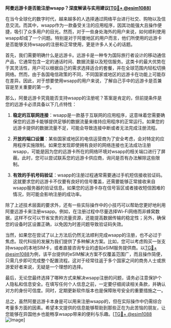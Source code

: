 **阿曼远游卡是否能注册wsapp？深度解读与实用建议[[TG💪+ @esim1088](https://t.me/s/esim1088)]**

在当今全球化的数字时代，越来越多的人选择通过网络平台进行社交、购物以及信息交流。而其中，wsapp作为一款备受关注的应用程序，因其功能强大且操作便捷，吸引了众多用户的目光。然而，对于一些身处海外的用户来说，如何顺利使用wsapp却成了一个问题。特别是对于阿曼地区的用户而言，他们所使用的远游卡是否能够支持wsapp的注册和正常使用，更是许多人关心的话题。

首先，我们需要明确什么是远游卡。远游卡是一种专为国际旅行者设计的移动通信产品，它通常包含一定的通话时间、数据流量以及短信服务。这类卡的最大优势在于其灵活性，用户可以根据自己的需求选择适合的套餐，并在全球范围内轻松切换网络。然而，由于各国电信政策的不同，不同国家或地区的远游卡在功能上可能存在差异。因此，对于想要使用wsapp的用户来说，了解自己手中的远游卡是否兼容是至关重要的第一步。

那么，阿曼远游卡究竟能否支持wsapp的注册呢？答案是肯定的，但前提条件是您的远游卡必须具备以下几点特性：

1. **稳定的互联网连接**：wsapp是一款基于互联网的应用程序，这意味着您需要确保您的远游卡能够提供足够的数据流量来维持应用程序的正常运行。如果您的远游卡提供的数据流量不足，可能会导致连接中断或者无法完成注册流程。

2. **开放的端口设置**：某些国家或地区的电信运营商为了安全考虑，会对特定的应用程序实施限制。如果您发现即使拥有良好的网络连接也无法成功注册wsapp，可能是因为您的远游卡所在的网络环境对wsapp的相关端口进行了屏蔽。此时，您可以尝试联系您的远游卡供应商，询问是否有办法解除这些限制。

3. **有效的手机号码验证**：wsapp的注册过程通常需要通过手机短信接收验证码。这就要求您的远游卡不仅要有良好的信号覆盖，还需要能够正常接收来自wsapp服务器的验证信息。如果您的远游卡存在信号盲区或者接收短信困难的情况，则可能会影响注册的成功率。

除了上述技术层面的要求外，还有一些实际操作中的小技巧可以帮助您更好地利用阿曼远游卡来注册wsapp。例如，在注册过程中尽量选择Wi-Fi网络而非蜂窝数据，这样不仅可以节省宝贵的流量资源，还能提高数据传输的稳定性；另外，确保您的设备时区设置正确，以免因为时差问题导致验证码失效。

当然，如果您在尝试了以上方法后仍然无法顺利完成wsapp的注册，也不必过于焦虑。现代科技的发展为我们提供了多种解决方案。比如，您可以考虑购买一张支持wsapp的本地SIM卡，或者直接咨询专业的虚拟eSIM服务提供商。以[TG💪+ @esim1088](https://t.me/s/esim1088)为例，该平台提供的eSIM解决方案不仅覆盖范围广，而且操作简便，只需几步即可完成整个配置流程。这对于经常往返于多个国家之间的商务人士或旅游爱好者来说，无疑是一个理想的选择。

最后，无论您最终选择了哪种方式来解决wsapp注册的问题，请务必注意保护个人隐私和信息安全。在填写任何个人信息之前，一定要仔细阅读相关条款，并确认对方的身份可信度。同时，定期更新软件版本也是保障账号安全的重要措施之一。

总之，虽然阿曼远游卡本身是可以用来注册wsapp的，但在实际操作中仍需综合考量多方面的因素。希望本文提供的信息能够帮助到那些正在为此苦恼的朋友，让您能够在异国他乡也能畅享wsapp带来的便利与乐趣。[[TG💪+ @esim1088](https://t.me/s/esim1088) ![Image](https://i.postimg.cc/4NQfJmqS/Snipaste-2025-05-13-00-14-12.png)]